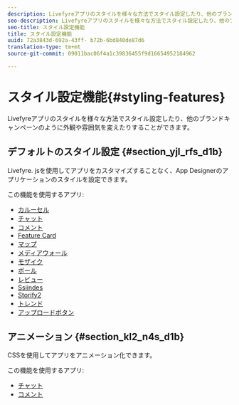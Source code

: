 ```yaml
---
description: Livefyreアプリのスタイルを様々な方法でスタイル設定したり、他のブランドキャンペーンのように外観や雰囲気を変えたりすることができます。
seo-description: Livefyreアプリのスタイルを様々な方法でスタイル設定したり、他のブランドキャンペーンのように外観や雰囲気を変えたりすることができます。
seo-title: スタイル設定機能
title: スタイル設定機能
uuid: 72a3843d-692a-43ff- b72b-6bd840de87d6
translation-type: tm+mt
source-git-commit: 09011bac06f4a1c39836455f9d16654952184962

---
```



# スタイル設定機能{#styling-features}

Livefyreアプリのスタイルを様々な方法でスタイル設定したり、他のブランドキャンペーンのように外観や雰囲気を変えたりすることができます。

## デフォルトのスタイル設定 {#section_yjl_rfs_d1b}

Livefyre. jsを使用してアプリをカスタマイズすることなく、App Designerのアプリケーションのスタイルを設定できます。

この機能を使用するアプリ:

* [カルーセル](/help/using/c-about-apps/c-carousel-app/c-carousel-app.md#c_carousel_app)
* [チャット](/help/using/c-about-apps/c-chat-app/c-chat-app.md#c_chat_app)
* [コメント](/help/using/c-about-apps/c-comments/c-comments.md)
* [Feature Card](/help/using/c-about-apps/c-feature-card-app/c-feature-card-app.md#c_feature_card_app)
* [マップ](/help/using/c-about-apps/c-map-app/c-map-app.md#c_map_app)
* [メディアウォール](/help/using/c-about-apps/c-media-wall-app/c-media-wall-app.md#c_media_wall_app)
* [モザイク](/help/using/c-about-apps/c-mosaic-app/c-mosaic-app.md#c_mosaic_app)
* [ポール](/help/using/c-about-apps/c-polls-app/c-polls-app.md#c_polls_app)
* [レビュー](/help/using/c-about-apps/c-reviews-app/c-reviews-app.md#c_reviews_app)
* [Ssiindes](/help/using/c-about-apps/c-sidenotes-app/c-sidenotes-app.md#c_sidenotes_app)
* [Storify2](/help/using/c-about-apps/c-storify2/c-storify2.md#c_storify2)
* [トレンド](/help/using/c-about-apps/c-trending-app/c-trending-app.md#c_trending_app)
* [アップロードボタン](/help/using/c-about-apps/c-upload-button-app/c-upload-button-app.md#c_upload_button_app)

## アニメーション {#section_kl2_n4s_d1b}

CSSを使用してアプリをアニメーション化できます。

この機能を使用するアプリ:

* [チャット](/help/using/c-about-apps/c-chat-app/c-chat-app.md#c_chat_app)
* [コメント](/help/using/c-about-apps/c-comments/c-comments.md)

